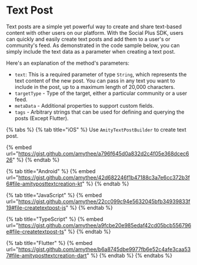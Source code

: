 # Text Post

Text posts are a simple yet powerful way to create and share text-based content with other users on our platform. With the Social Plus SDK, users can quickly and easily create text posts and add them to a user's or community's feed. As demonstrated in the code sample below, you can simply include the text data as a parameter when creating a text post.

Here's an explanation of the method's parameters:

* `text`: This is a required parameter of type `String`, which represents the text content of the new post. You can pass in any text you want to include in the post, up to a maximum length of 20,000 characters.
* `targetType` - Type of the target, either a particular community or a user feed.
* `metaData` - Additional properties to support custom fields.
* `tags` - Arbitrary strings that can be used for defining and querying the posts (Except Flutter).

{% tabs %}
{% tab title="iOS" %}
Use `AmityTextPostBuilder` to create text post.

{% embed url="https://gist.github.com/amythee/a796f645d0a832d2c4f05e368dcec626" %}
{% endtab %}

{% tab title="Android" %}
{% embed url="https://gist.github.com/amythee/42d682246f1b47188c3a7e6cc372b3f6#file-amityposttextcreation-kt" %}
{% endtab %}

{% tab title="JavaScript" %}
{% embed url="https://gist.github.com/amythee/22cc099c94e5632045bfb34939833f19#file-createtextpost-js" %}
{% endtab %}

{% tab title="TypeScript" %}
{% embed url="https://gist.github.com/amythee/a9fcbe20e985edaf42cd05bcb556796e#file-createtextpost-ts" %}
{% endtab %}

{% tab title="Flutter" %}
{% embed url="https://gist.github.com/amythee/b6a8745dbe9977fb6e52c4afe3caa537#file-amityposttextcreation-dart" %}
{% endtab %}
{% endtabs %}
